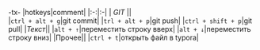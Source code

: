 -tx-
|hotkeys|comment|
|:-:|:-|
|		*GIT*	||	
|`ctrl + alt + g`|git commit|
|`trl + alt + p`|git push|
|`ctrl + shift + p`|git pull|
|*Текст*||
|`alt + ↑`|переместить строку вверх|
|`alt + ↓`|переместить строку вниз|
|Прочее||
|`ctrl + t`|открыть файл в typora|